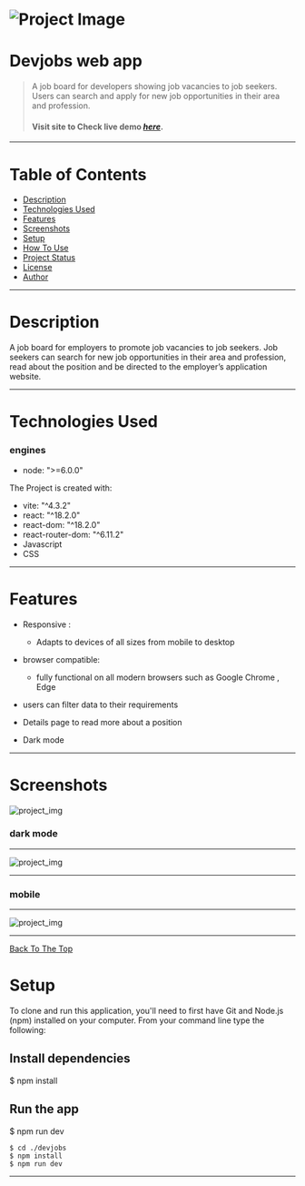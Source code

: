 # ![Project Image](./demo_img/project_tablet.png)

# Devjobs web app

> A job board for developers showing job vacancies to job seekers. Users can search and apply for new job opportunities in their area and profession.
>
> #### Visit site to Check live demo [_here_](https://yash-devjobs-98d57b.netlify.app/).

---

# Table of Contents

- [Description](#description)
- [Technologies Used](#technologies-used)
- [Features](#features)
- [Screenshots](#screenshots)
- [Setup](#setup)
- [How To Use](#how-to-use)
- [Project Status](#project-status)
- [License](#license)
- [Author](#author)

---

# Description

A job board for employers to promote job vacancies to job seekers. Job seekers can search for new job opportunities in their area and profession, read about the position and be directed to the employer’s application website.

---

# Technologies Used

### engines

- node: ">=6.0.0"

The Project is created with:

- vite: "^4.3.2"
- react: "^18.2.0"
- react-dom: "^18.2.0"
- react-router-dom: "^6.11.2"
- Javascript
- CSS

---

# Features

- Responsive :

  - Adapts to devices of all sizes from mobile to desktop

- browser compatible:

  - fully functional on all modern browsers such as Google Chrome , Edge

- users can filter data to their requirements

- Details page to read more about a position

- Dark mode

---

# Screenshots

![project_img](./demo_img/project_detailspage.png)

### dark mode

---

![project_img](./demo_img/dark-mode_2.png)

---

### mobile

---

![project_img](./demo_img/project_mobile.png)

---

[Back To The Top](#devjobs-web-app)

# Setup

To clone and run this application, you'll need to first have Git and Node.js (npm) installed on your computer. From your command line type the following:



## Install dependencies

$ npm install

## Run the app

$ npm run dev

```
$ cd ./devjobs
$ npm install
$ npm run dev
```

---




